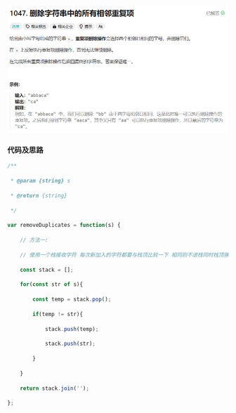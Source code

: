 
![Pasted image 20241113111830](https://raw.githubusercontent.com/SimonWuZY/MarkdownPics/main/imgs/Pasted%20image%2020241113111830.png)

### 代码及思路

```js
/**

 * @param {string} s

 * @return {string}

 */

var removeDuplicates = function(s) {

    // 方法一:

    // 使用一个栈接收字符 每次新加入的字符都要与栈顶比较一下 相同则不进栈同时栈顶弹栈 不同则正常入栈

    const stack = [];

    for(const str of s){

        const temp = stack.pop();

        if(temp != str){

            stack.push(temp);

            stack.push(str);

        }

    }

    return stack.join('');

};
```